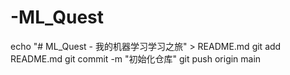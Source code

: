 # -ML_Quest
echo "# ML_Quest - 我的机器学习学习之旅" > README.md git add README.md git commit -m "初始化仓库" git push origin main

